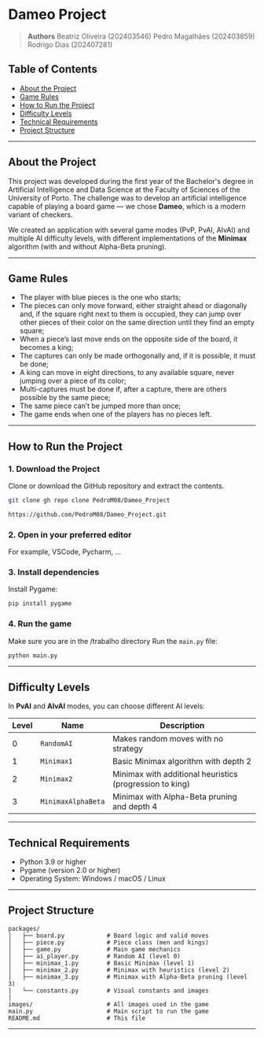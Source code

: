 # Dameo Project

> **Authors**
> Beatriz Oliveira (202403546)
> Pedro Magalhães (202403859)
> Rodrigo Dias (202407281)

## Table of Contents

- [About the Project](#about-the-project)
- [Game Rules](#game-rules)
- [How to Run the Project](#how-to-run-the-project)
- [Difficulty Levels](#difficulty-levels)
- [Technical Requirements](#technical-requirements)
- [Project Structure](#project-structure)

---

## About the Project

This project was developed during the first year of the Bachelor's degree in Artificial Intelligence and Data Science at the Faculty of Sciences of the University of Porto. The challenge was to develop an artificial intelligence capable of playing a board game — we chose **Dameo**, which is a modern variant of checkers.

We created an application with several game modes (PvP, PvAI, AIvAI) and multiple AI difficulty levels, with different implementations of the **Minimax** algorithm (with and without Alpha-Beta pruning).

---

## Game Rules

- The player with blue pieces is the one who starts;
- The pieces can only move forward, either straight ahead or diagonally 
and, if the square right next to them is occupied, they can jump over other 
pieces of their color on the same direction until they find an empty square;
- When a piece’s last move ends on the opposite side of the board, it becomes a king;
- The captures can only be made orthogonally and, if it is possible, it must be done;
- A king can move in eight directions, to any available square, never jumping over 
a piece of its color;
- Multi-captures must be done if, after a capture, there are others possible by the same piece;
- The same piece can’t be jumped more than once;
- The game ends when one of the players has no pieces left.

---

## How to Run the Project

### 1. Download the Project

Clone or download the GitHub repository and extract the contents.

```bash
git clone gh repo clone PedroM08/Dameo_Project

https://github.com/PedroM08/Dameo_Project.git

```

### 2. Open in your preferred editor

For example, VSCode, Pycharm, ...

### 3. Install dependencies

Install Pygame:

```bash
pip install pygame
```

### 4. Run the game

Make sure you are in the /trabalho directory
Run the `main.py` file:

```bash
python main.py
```

---

## Difficulty Levels

In **PvAI** and **AIvAI** modes, you can choose different AI levels:

| Level | Name                | Description                                               |
|-------|---------------------|-----------------------------------------------------------|
| 0     | `RandomAI`          | Makes random moves with no strategy                      |
| 1     | `Minimax1`          | Basic Minimax algorithm with depth 2                     |
| 2     | `Minimax2`          | Minimax with additional heuristics (progression to king) |
| 3     | `MinimaxAlphaBeta`  | Minimax with Alpha-Beta pruning and depth 4              |

---

## Technical Requirements

- Python 3.9 or higher
- Pygame (version 2.0 or higher)
- Operating System: Windows / macOS / Linux

---

## Project Structure

```
packages/
│   ├── board.py            # Board logic and valid moves
│   ├── piece.py            # Piece class (men and kings)
│   ├── game.py             # Main game mechanics
│   ├── ai_player.py        # Random AI (level 0)
│   ├── minimax_1.py        # Basic Minimax (level 1)
│   ├── minimax_2.py        # Minimax with heuristics (level 2)
│   ├── minimax_3.py        # Minimax with Alpha-Beta pruning (level 3)
│   └── constants.py        # Visual constants and images
|
images/                     # All images used in the game
main.py                     # Main script to run the game
README.md                   # This file
```

---
